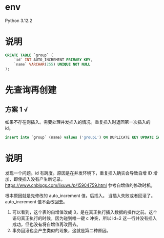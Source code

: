 # env

Python 3.12.2

# 说明

```sql
CREATE TABLE `group` (
    `id` INT AUTO_INCREMENT PRIMARY KEY,
    `name` VARCHAR(255) UNIQUE NOT NULL
);
```

# 先查询再创建

## 方案 1 √

如果不存在则插入。需要处理并发插入的情况。重复插入时返回第一次插入的 id。

```sql
insert into `group` (name) values ('group1') ON DUPLICATE KEY UPDATE id=LAST_INSERT_ID(id);
```

# 说明

发现一个问题。id 有跨度。原因是在并发环境下，重复插入确实会导致自增 ID 增加，即使插入没有产生新记录。
https://www.cnblogs.com/lixuwu/p/15904759.html 参考自增值的修改时机。

根本原因就是先修改的 auto_increment 值，后插入。
当插入失败或者回滚了。auto_increment 值不会改回去。

1. 可以看到，这个表的自增值改成 3，是在真正执行插入数据的操作之前。这个语句真正执行的时候，因为碰到唯一键 c 冲突，所以 id=2 这一行并没有插入成功，但也没有将自增值再改回去。
2. 事务回滚也会产生类似的现象，这就是第二种原因。
